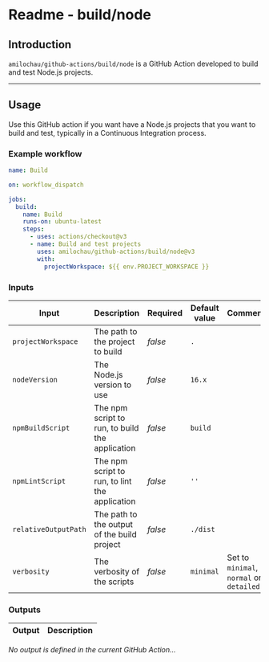 # Readme - build/node

## Introduction

`amilochau/github-actions/build/node` is a GitHub Action developed to build and test Node.js projects.

---

## Usage

Use this GitHub action if you want have a Node.js projects that you want to build and test, typically in a Continuous Integration process.

### Example workflow

```yaml
name: Build

on: workflow_dispatch

jobs:
  build:
    name: Build
    runs-on: ubuntu-latest
    steps:
      - uses: actions/checkout@v3
      - name: Build and test projects
        uses: amilochau/github-actions/build/node@v3
        with:
          projectWorkspace: ${{ env.PROJECT_WORKSPACE }}
```

### Inputs

| Input | Description | Required | Default value | Comment |
| ----- | ----------- | -------- | ------------- | ------- |
| `projectWorkspace` | The path to the project to build | *false* | `.` |
| `nodeVersion` | The Node.js version to use | *false* | `16.x` |
| `npmBuildScript` | The npm script to run, to build the application | *false* | `build` |
| `npmLintScript` | The npm script to run, to lint the application | *false* | `''` |
| `relativeOutputPath` | The path to the output of the build project | *false* | `./dist` |
| `verbosity` | The verbosity of the scripts | *false* | `minimal` | Set to `minimal`, `normal` or `detailed` |

### Outputs

| Output | Description |
| ------ | ----------- |

*No output is defined in the current GitHub Action...*
